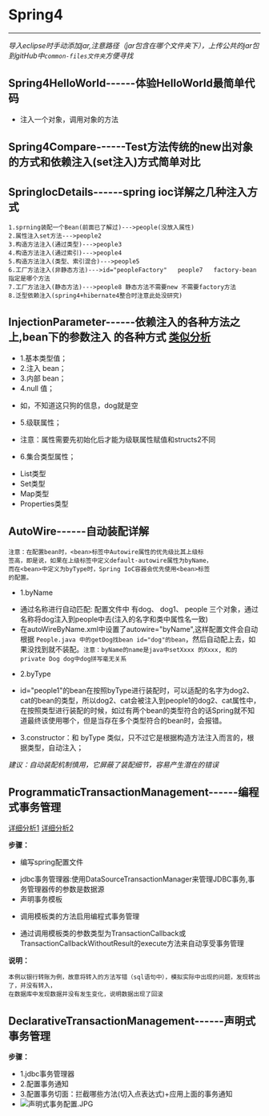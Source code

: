 ﻿# Spring4 #
---
*导入eclipse时手动添加jar,注意路径（jar包含在哪个文件夹下），上传公共的jar包到gitHub中`common-files文件夹`方便寻找*
## Spring4HelloWorld------体验HelloWorld最简单代码
* 注入一个对象，调用对象的方法

## Spring4Compare------Test方法传统的new出对象的方式和依赖注入(set注入)方式简单对比

## SpringIocDetails------spring ioc详解之几种注入方式
```
1.sprning装配一个Bean(前面已了解过)--->people(没放入属性)
2.属性注入set方法--->people2
3.构造方法注入(通过类型)--->people3
4.构造方法注入(通过索引)--->people4
5.构造方法注入(类型、索引混合)--->people5
6.工厂方法注入(非静态方法)--->id="peopleFactory"   people7   factory-bean 指定是哪个方法
7.工厂方法注入(静态方法)--->people8 静态方法不需要new 不需要factory方法
8.泛型依赖注入(spring4+hibernate4整合时注意此处没研究)
```
## InjectionParameter------依赖注入的各种方法之上,bean下的参数注入  的各种方式  [类似分析](http://www.lai18.com/content/7929309.html)
* 1.基本类型值；
* 2.注入 bean；
* 3.内部 bean；
* 4.null 值；
 - 如，不知道这只狗的信息，dog就是空
* 5.级联属性；
 - 注意：属性需要先初始化后才能为级联属性赋值和structs2不同
* 6.集合类型属性；
 - List类型
 - Set类型
 - Map类型
 - Properties类型

## AutoWire------自动装配详解
```
注意：在配置bean时，<bean>标签中Autowire属性的优先级比其上级标
签高，即是说，如果在上级标签中定义default-autowire属性为byName，
而在<bean>中定义为byType时，Spring IoC容器会优先使用<bean>标签
的配置。
```
* 1.byName
 - 通过名称进行自动匹配: 配置文件中 有dog、 dog1、 people 三个对象，通过名称将dog注入到people中去(注入的名字和类中属性名一致)
 - 在autoWireByName.xml中设置了autowire="byName",这样配置文件会自动根据 `People.java 中的getDog找bean id="dog"的bean`，然后自动配上去，如果没找到就不装配。`注意：byName的name是java中setXxxx 的Xxxx, 和的private Dog dog中dog拼写毫无关系`

* 2.byType
 - id="people1"的bean在按照byType进行装配时，可以适配的名字为dog2、cat的bean的类型，所以dog2、cat会被注入到people1的dog2、cat属性中，在按照类型进行装配的时候，如过有两个bean的类型符合的话Spring就不知道最终该使用哪个，但是当存在多个类型符合的bean时，会报错。

* 3.constructor：和 byType 类似，只不过它是根据构造方法注入而言的，根据类型，自动注入；

*建议：自动装配机制慎用，它屏蔽了装配细节，容易产生潜在的错误*

## ProgrammaticTransactionManagement------编程式事务管理
[详细分析1](http://www.cnblogs.com/kabi/p/5182064.html) 
[详细分析2](http://sishuok.com/forum/blogPost/list/2506.html)

**步骤：**
* 编写spring配置文件
 - jdbc事务管理器:使用DataSourceTransactionManager来管理JDBC事务,事务管理器传的参数是数据源
 - 声明事务模板

* 调用模板类的方法启用编程式事务管理
 - 通过调用模板类的参数类型为TransactionCallback或TransactionCallbackWithoutResult的execute方法来自动享受事务管理 

**说明：**
```
本例以银行转账为例，故意将转入的方法写错（sql语句中），模拟实际中出现的问题，发现转出了，并没有转入，
在数据库中发现数据并没有发生变化，说明数据出现了回滚
```
## DeclarativeTransactionManagement------声明式事务管理
**步骤：**
* 1.jdbc事务管理器 
* 2.配置事务通知
* 3.配置事务切面：拦截哪些方法(切入点表达式)+应用上面的事务通知 
* ![声明式事务配置.JPG](http://upload-images.jianshu.io/upload_images/2771329-ac74574b6c368bdf.JPG?imageMogr2/auto-orient/strip%7CimageView2/2/w/1240)

